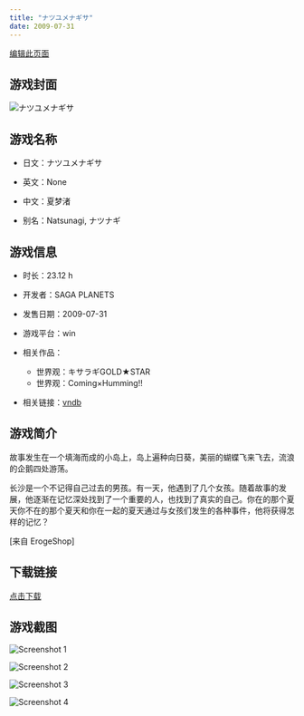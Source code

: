 ```yaml
---
title: "ナツユメナギサ"
date: 2009-07-31
---
```

[编辑此页面](https://github.com/ACG-3/ADV3-source/blob/main/source/_posts/%E3%83%8A%E3%83%84%E3%83%A6%E3%83%A1%E3%83%8A%E3%82%AE%E3%82%B5.md)

## 游戏封面

![ナツユメナギサ](https%3A//pan.timero.xyz/onedrive/img_lib_001/%E3%83%8A%E3%83%84%E3%83%A6%E3%83%A1%E3%83%8A%E3%82%AE%E3%82%B5_cover.avif)


## 游戏名称

- 日文：ナツユメナギサ
- 英文：None
- 中文：夏梦渚

- 别名：Natsunagi, ナツナギ


## 游戏信息

- 时长：23.12 h
- 开发者：SAGA PLANETS
- 发售日期：2009-07-31
- 游戏平台：win
- 相关作品：
   - 世界观：キサラギGOLD★STAR
   - 世界观：Coming×Humming!!

- 相关链接：[vndb](https://vndb.org/v1755)


## 游戏简介

故事发生在一个填海而成的小岛上，岛上遍种向日葵，美丽的蝴蝶飞来飞去，流浪的企鹅四处游荡。

长沙是一个不记得自己过去的男孩。有一天，他遇到了几个女孩。随着故事的发展，他逐渐在记忆深处找到了一个重要的人，也找到了真实的自己。你在的那个夏天你不在的那个夏天和你在一起的夏天通过与女孩们发生的各种事件，他将获得怎样的记忆？

[来自 ErogeShop]


## 下载链接

[点击下载](https://pan.timero.xyz/onedrive/adv_lib_001/%E3%83%8A%E3%83%84%E3%83%A6%E3%83%A1%E3%83%8A%E3%82%AE%E3%82%B5)


## 游戏截图


![Screenshot 1](https%3A//pan.timero.xyz/onedrive/img_lib_001/%E3%83%8A%E3%83%84%E3%83%A6%E3%83%A1%E3%83%8A%E3%82%AE%E3%82%B5_Screenshot_1.avif)

![Screenshot 2](https%3A//pan.timero.xyz/onedrive/img_lib_001/%E3%83%8A%E3%83%84%E3%83%A6%E3%83%A1%E3%83%8A%E3%82%AE%E3%82%B5_Screenshot_2.avif)

![Screenshot 3](https%3A//pan.timero.xyz/onedrive/img_lib_001/%E3%83%8A%E3%83%84%E3%83%A6%E3%83%A1%E3%83%8A%E3%82%AE%E3%82%B5_Screenshot_3.avif)

![Screenshot 4](https%3A//pan.timero.xyz/onedrive/img_lib_001/%E3%83%8A%E3%83%84%E3%83%A6%E3%83%A1%E3%83%8A%E3%82%AE%E3%82%B5_Screenshot_4.avif)

